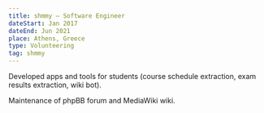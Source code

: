 ```yaml
---
title: shmmy – Software Engineer
dateStart: Jan 2017
dateEnd: Jun 2021
place: Athens, Greece
type: Volunteering
tag: shmmy
---
```


Developed apps and tools for students (course schedule extraction, exam results
extraction, wiki bot).

Maintenance of phpBB forum and MediaWiki wiki.
